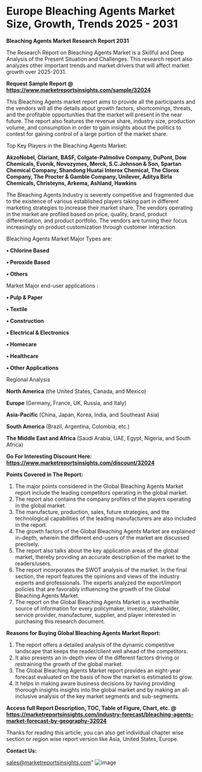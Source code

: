  # Europe Bleaching Agents Market Size, Growth, Trends 2025 - 2031

<strong>Bleaching Agents Market Research Report 2031</strong>

The Research Report on Bleaching Agents Market is a Skillful and Deep Analysis of the Present Situation and Challenges. This research report also analyzes other important trends and market drivers that will affect market growth over 2025-2031.

<strong>Request Sample Report @ <a href=https://www.marketreportsinsights.com/sample/32024>https://www.marketreportsinsights.com/sample/32024</a></strong>

This Bleaching Agents market report aims to provide all the participants and the vendors will all the details about growth factors, shortcomings, threats, and the profitable opportunities that the market will present in the near future. The report also features the revenue share, industry size, production volume, and consumption in order to gain insights about the politics to contest for gaining control of a large portion of the market share.

Top Key Players in the Bleaching Agents Market:

<strong>AkzoNobel, Clariant, BASF, Colgate-Palmolive Company, DuPont, Dow Chemicals, Evonik, Novozymes, Merck, S.C.Johnson & Son, Spartan Chemical Company, Shandong Huatai Interox Chemical, The Clorox Company, The Procter & Gamble Company, Unilever, Aditya Birla Chemicals, Christeyns, Arkema, Ashland, Hawkins</strong>

The Bleaching Agents Industry is severely competitive and fragmented due to the existence of various established players taking part in different marketing strategies to increase their market share. The vendors operating in the market are profiled based on price, quality, brand, product differentiation, and product portfolio. The vendors are turning their focus increasingly on product customization through customer interaction.

Bleaching Agents Market Major Types are:

<strong>• Chlorine Based

• Peroxide Based

• Others</strong>

Market Major end-user applications :

<strong>• Pulp & Paper

• Textile

• Construction

• Electrical & Electronics

• Homecare

• Healthcare

• Other Applications</strong>

Regional Analysis

</u><strong><b>North America</b></strong> (the United States, Canada, and Mexico)

<strong><b>Europe </b></strong>(Germany, France, UK, Russia, and Italy)

<strong><b>Asia-Pacific</b></strong> (China, Japan, Korea, India, and Southeast Asia)

<strong><b>South America</b></strong> (Brazil, Argentina, Colombia, etc.)

<strong><b>The Middle East and Africa</b></strong> (Saudi Arabia, UAE, Egypt, Nigeria, and South Africa)

<strong>Go For Interesting Discount Here: <a href=https://www.marketreportsinsights.com/discount/32024>https://www.marketreportsinsights.com/discount/32024</a></strong>

<strong>Points Covered in The Report:</strong>
<ol>
  <li>The major points considered in the Global Bleaching Agents Market report include the leading competitors operating in the global market.</li>
  <li>The report also contains the company profiles of the players operating in the global market.</li>
  <li>The manufacture, production, sales, future strategies, and the technological capabilities of the leading manufacturers are also included in the report.</li>
  <li>The growth factors of the Global Bleaching Agents Market are explained in-depth, wherein the different end-users of the market are discussed precisely.</li>
  <li>The report also talks about the key application areas of the global market, thereby providing an accurate description of the market to the readers/users.</li>
  <li>The report incorporates the SWOT analysis of the market. In the final section, the report features the opinions and views of the industry experts and professionals. The experts analyzed the export/import policies that are favorably influencing the growth of the Global Bleaching Agents Market.</li>
  <li>The report on the Global Bleaching Agents Market is a worthwhile source of information for every policymaker, investor, stakeholder, service provider, manufacturer, supplier, and player interested in purchasing this research document.</li>
</ol>
<strong>Reasons for Buying Global Bleaching Agents Market Report:</strong>

<ol>
  <li>The report offers a detailed analysis of the dynamic competitive landscape that keeps the reader/client well ahead of the competitors.</li>
  <li>It also presents an in-depth view of the different factors driving or restraining the growth of the global market.</li>
  <li>The Global Bleaching Agents Market report provides an eight-year forecast evaluated on the basis of how the market is estimated to grow.</li>
  <li>It helps in making aware business decisions by having providing thorough insights insights into the global market and by making an all-inclusive analysis of the key market segments and sub-segments.</li>
</ol>
<strong>Access full Report Description, TOC, Table of Figure, Chart, etc. @ <a href=https://marketreportsinsights.com/industry-forecast/bleaching-agents-market-forecast-by-geography-32024>https://marketreportsinsights.com/industry-forecast/bleaching-agents-market-forecast-by-geography-32024</a></strong>


Thanks for reading this article; you can also get individual chapter wise section or region wise report version like Asia, United States, Europe.

<strong>Contact Us:</strong>

sales@marketreportsinsights.com"
![image](https://github.com/user-attachments/assets/0e975d90-532e-4a37-b5e7-fd5c7bc8a9ce)
